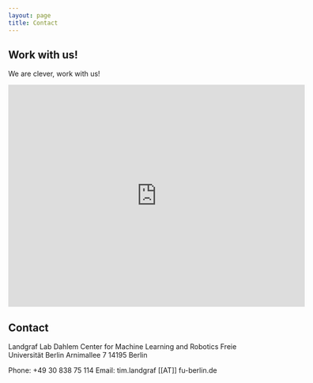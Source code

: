 ```yaml
---
layout: page
title: Contact
---
```

## Work with us!

We are clever, work with us!

<div class="googleMap">
<iframe src="https://www.google.com/maps/embed?pb=!1m18!1m12!1m3!1d2431.2276276590846!2d13.29442991607577!3d52.45690487980226!2m3!1f0!2f0!3f0!3m2!1i1024!2i768!4f13.1!3m3!1m2!1s0x47a85a6feed59081%3A0xf1f03e1709d7e38!2sArnimallee%207%2C%2014195%20Berlin!5e0!3m2!1sen!2sde!4v1615894542277!5m2!1sen!2sde" width="600" height="450" style="border:0;" allowfullscreen="" loading="lazy"></iframe>
</div>

## Contact

Landgraf Lab
Dahlem Center for Machine Learning and Robotics
Freie Universität Berlin
Arnimallee 7
14195 Berlin

Phone: +49 30 838 75 114
Email: tim.landgraf [[AT]] fu-berlin.de
